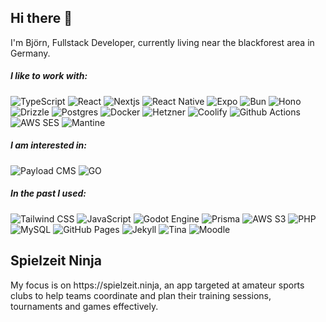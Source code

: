 <h2>Hi there 👋</h2>
<p>I'm Björn, Fullstack Developer, currently living near the blackforest area in Germany.</p>

<h5>I like to work with:</h5>
<p>
<img
  alt="TypeScript"
  src="https://img.shields.io/badge/-TypeScript-007ACC?style=flat&logo=typescript&logoColor=white"
/>
  <img
  alt="React"
  src="https://img.shields.io/badge/-React-45b8d8?style=flat&logo=react&logoColor=white"
/>
<img
  alt="Nextjs"
  src="https://img.shields.io/badge/-Nextjs-000000?style=flat&logo=next.js&logoColor=white"
/>
<img
  alt="React Native"
  src="https://img.shields.io/badge/-React%20Native-61DAFB?style=flat&logo=react&logoColor=black"
/>
<img
  alt="Expo"
  src="https://img.shields.io/badge/-Expo-4630EB?style=flat&logo=expo&logoColor=white"
/>
<img
  alt="Bun"
  src="https://img.shields.io/badge/-Bun-000000?style=flat&logo=bun&logoColor=white"
/>
<img
  alt="Hono"
  src="https://img.shields.io/badge/-Hono-E36002?style=flat&logo=hono&logoColor=white"
/>
<img
  alt="Drizzle"
  src="https://img.shields.io/badge/-Drizzle-C5F74F?style=flat&logo=drizzle&logoColor=black"
/>
<img
  alt="Postgres"
  src="https://img.shields.io/badge/-Postgres-4169E1?style=flat&logo=postgresql&logoColor=white"
/>
<img
  alt="Docker"
  src="https://img.shields.io/badge/-Docker-46a2f1?style=flat&logo=docker&logoColor=white"
/>
<img
  alt="Hetzner"
  src="https://img.shields.io/badge/-Hetzner-D50C2D?style=flat&logo=hetzner&logoColor=white"
/>
<img
  alt="Coolify"
  src="https://img.shields.io/badge/-Coolify-8C52FF?style=flat&logo=coolify&logoColor=white"
/>
<img
  alt="Github Actions"
  src="https://img.shields.io/badge/-Github_Actions-2088FF?style=flat&logo=github-actions&logoColor=white"
/>
<img
  alt="AWS SES"
  src="https://img.shields.io/badge/-AWS%20SES-DD344C?style=flat&logo=amazonsimpleemailservice&logoColor=white"
/>
<img
  alt="Mantine"
  src="https://img.shields.io/badge/-Mantine-339AF0?style=flat&logo=mantine&logoColor=white"
/>
</p>

<h5>I am interested in:</h5>
<p><img
  alt="Payload CMS"
  src="https://img.shields.io/badge/-Payload%20CMS-000000?style=flat&logo=payloadcms&logoColor=white"
/>
<img
  alt="GO"
  src="https://img.shields.io/badge/-GO-00ADD8?style=flat&logo=go&logoColor=white"
/>
</p>

<h5>In the past I used:</h5>
<p>
<img
  alt="Tailwind CSS"
  src="https://img.shields.io/badge/-Tailwind-06B6D4?style=flat&logo=tailwindcss&logoColor=white"
/>
<img
  alt="JavaScript"
  src="https://img.shields.io/badge/-JavaScript-F7DF1E?style=flat&logo=javascript&logoColor=black"
/>
<img
  alt="Godot Engine"
  src="https://img.shields.io/badge/-Godot%20Engine-478CBF?style=flat&logo=godotengine&logoColor=white"
/>
<img
  alt="Prisma"
  src="https://img.shields.io/badge/-Prisma-2D3748?style=flat&logo=prisma&logoColor=white"
/>
<img
  alt="AWS S3"
  src="https://img.shields.io/badge/-AWS%20S3-569A31?style=flat&logo=amazons3&logoColor=white"
/>
<img
  alt="PHP"
  src="https://img.shields.io/badge/-PHP-777BB4?style=flat&logo=php&logoColor=white"
/>
<img
  alt="MySQL"
  src="https://img.shields.io/badge/-MySQL-4479A1?style=flat&logo=mysql&logoColor=white"
/>
<img
  alt="GitHub Pages"
  src="https://img.shields.io/badge/-Github%20Pages-222222?style=flat&logo=githubpages&logoColor=white"
/>
<img
  alt="Jekyll"
  src="https://img.shields.io/badge/-Jekyll-CC0000?style=flat&logo=jekyll&logoColor=white"
/>
<img
  alt="Tina"
  src="https://img.shields.io/badge/-Tina-EC4815?style=flat&logo=tina&logoColor=white"
/>
<img
  alt="Moodle"
  src="https://img.shields.io/badge/-Moodle-F98012?style=flat&logo=moodle&logoColor=white"
/>
</p>

<h2>Spielzeit Ninja</h2>
<p>My focus is on https://spielzeit.ninja, an app targeted at amateur sports clubs to help teams coordinate and plan their training sessions, tournaments and games effectively.</p>
